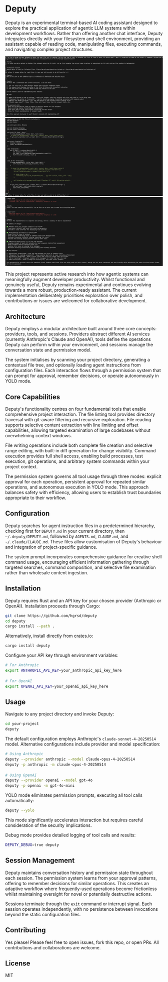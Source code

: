 # Deputy

Deputy is an experimental terminal-based AI coding assistant designed to explore the practical application of agentic LLM systems within development workflows. Rather than offering another chat interface, Deputy integrates directly with your filesystem and shell environment, providing an assistant capable of reading code, manipulating files, executing commands, and navigating complex project structures.

![](assets/e1.png)
![](assets/e2.png)
![](assets/e3.png)

This project represents active research into how agentic systems can meaningfully augment developer productivity. Whilst functional and genuinely useful, Deputy remains experimental and continues evolving towards a more robust, production-ready assistant. The current implementation deliberately prioritises exploration over polish, and contributions or issues are welcomed for collaborative development.

## Architecture

Deputy employs a modular architecture built around three core concepts: providers, tools, and sessions. Providers abstract different AI services (currently Anthropic's Claude and OpenAI), tools define the operations Deputy can perform within your environment, and sessions manage the conversation state and permission model.

The system initialises by scanning your project directory, generating a contextual file tree, and optionally loading agent instructions from configuration files. Each interaction flows through a permission system that can prompt for approval, remember decisions, or operate autonomously in YOLO mode.

## Core Capabilities

Deputy's functionality centres on four fundamental tools that enable comprehensive project interaction. The file listing tool provides directory traversal with git-aware filtering and recursive exploration. File reading supports selective content extraction with line limiting and offset capabilities, allowing targeted examination of large codebases without overwhelming context windows.

File writing operations include both complete file creation and selective range editing, with built-in diff generation for change visibility. Command execution provides full shell access, enabling build processes, test execution, git operations, and arbitrary system commands within your project context.

The permission system governs all tool usage through three modes: explicit approval for each operation, persistent approval for repeated similar operations, and autonomous execution in YOLO mode. This approach balances safety with efficiency, allowing users to establish trust boundaries appropriate to their workflow.

## Configuration

Deputy searches for agent instruction files in a predetermined hierarchy, checking first for `DEPUTY.md` in your current directory, then `~/.deputy/DEPUTY.md`, followed by `AGENTS.md`, `CLAUDE.md`, and `~/.claude/CLAUDE.md`. These files allow customisation of Deputy's behaviour and integration of project-specific guidance.

The system prompt incorporates comprehensive guidance for creative shell command usage, encouraging efficient information gathering through targeted searches, command composition, and selective file examination rather than wholesale content ingestion.

## Installation

Deputy requires Rust and an API key for your chosen provider (Anthropic or OpenAI). Installation proceeds through Cargo:

```bash
git clone https://github.com/hgrsd/deputy
cd deputy
cargo install --path .
```

Alternatively, install directly from crates.io:

```bash
cargo install deputy
```

Configure your API key through environment variables:

```bash
# For Anthropic
export ANTHROPIC_API_KEY=your_anthropic_api_key_here

# For OpenAI
export OPENAI_API_KEY=your_openai_api_key_here
```

## Usage

Navigate to any project directory and invoke Deputy:

```bash
cd your-project
deputy
```

The default configuration employs Anthropic's `claude-sonnet-4-20250514` model. Alternative configurations include provider and model specification:

```bash
# Using Anthropic
deputy --provider anthropic --model claude-opus-4-20250514
deputy -p anthropic -m claude-opus-4-20250514

# Using OpenAI
deputy --provider openai --model gpt-4o
deputy -p openai -m gpt-4o-mini
```

YOLO mode eliminates permission prompts, executing all tool calls automatically:

```bash
deputy --yolo
```

This mode significantly accelerates interaction but requires careful consideration of the security implications.

Debug mode provides detailed logging of tool calls and results:

```bash
DEPUTY_DEBUG=true deputy
```

## Session Management

Deputy maintains conversation history and permission state throughout each session. The permission system learns from your approval patterns, offering to remember decisions for similar operations. This creates an adaptive workflow where frequently-used operations become frictionless whilst maintaining oversight for novel or potentially destructive actions.

Sessions terminate through the `exit` command or interrupt signal. Each session operates independently, with no persistence between invocations beyond the static configuration files.

## Contributing

Yes please! Please feel free to open issues, fork this repo, or open PRs. All contributions and collaborations are welcome.

## License

MIT
